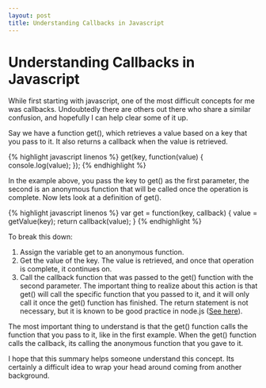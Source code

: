 ```yaml
---
layout: post
title: Understanding Callbacks in Javascript
---
```


<h1>Understanding Callbacks in Javascript</h1>

While first starting with javascript, one of the most difficult concepts for me was callbacks. Undoubtedly there are others out there who share a similar confusion, and hopefully I can help clear some of it up.

Say we have a function get(), which retrieves a value based on a key that you pass to it.  It also returns a callback when the value is retrieved.

{% highlight javascript linenos %}
get(key, function(value) {
	console.log(value);
});
{% endhighlight %}

In the example above, you pass the key to get() as the first parameter, the second is an anonymous function that will be called once the operation is complete.  Now lets look at a definition of get().

{% highlight javascript linenos %}
var get = function(key, callback) {
	value = getValue(key);
	return callback(value);
}
{% endhighlight %}

To break this down:
1. Assign the variable get to an anonymous function.
2. Get the value of the key. The value is retrieved, and once that operation is complete, it continues on.
3. Call the callback function that was passed to the get() function with the second parameter.  The important thing to realize about this action is that get() will call the specific function that you passed to it, and it will only call it once the get() function has finished.  The return statement is not necessary, but it is known to be good practice in node.js ([See here](http://stella.laurenzo.org/2011/03/bulletproof-node-js-coding/)).

The most important thing to understand is that the get() function calls the function that you pass to it, like in the first example.  When the get() function calls the callback, its calling the anonymous function that you gave to it.

I hope that this summary helps someone understand this concept.  Its certainly a difficult idea to wrap your head around coming from another background.
